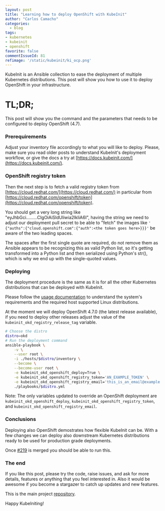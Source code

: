 ```yaml
---
layout: post
title: "Learning how to deploy OpenShift with KubeInit"
author: "Carlos Camacho"
categories:
  - blog
tags:
- kubernetes
- kubeinit
- openshift
favorite: false
commentIssueId: 81
refimage: '/static/kubeinit/ki_ocp.png'
---
```


KubeInit is an Ansible collection to ease
the deployment of multiple Kubernetes distributions.
This post will show you how to use it to deploy
OpenShift in your infrastructure.

# TL;DR;

This post will show you the command and the parameters
that needs to be configured to deploy OpenShift (4.7).

### Prerequirements

Adjust your inventory file accordingly to what you will like to deploy.
Please, make sure you read older posts to understand KubeInit's deployment
workflow, or give the docs a try
at [https://docs.kubeinit.com/](https://docs.kubeinit.com/).

### OpenShift registry token

Then the next step is to fetch a valid registry token from
[https://cloud.redhat.com/](https://cloud.redhat.com/)
in particular from
[https://cloud.redhat.com/openshift/token](https://cloud.redhat.com/openshift/token).

You should get a very long string like "eyJhbGci.........CIgOiAiSldUIiwia2lkIiA6I",
having the string we need to adjust our deployment pull secret to be able to "fetch"
the images like `'  {"auths":{"cloud.openshift.com":{"auth":<the token goes here>}}}'`
be aware of the two leading spaces.

The spaces after the first single quote are required,
do not remove them as Ansible appears to be recognizing this as valid Python list,
so it's getting transformed into a Python list and then serialized
using Python's str(), which is why we end up with the single-quoted values.

### Deploying

The deployment procedure is the same
as it is for all the other Kubernetes distributions that can be
deployed with KubeInit.

Please follow the [usage documentation](http://docs.kubeinit.com/usage.html)
to understand the system's requirements and the required host supported
Linux distributions.

At the moment we will deploy OpenShift 4.7.0 (the latest release available),
if you need to deploy other releases adjust the value of the
`kubeinit_okd_registry_release_tag` variable.

```bash
# Choose the distro
distro=okd
# Run the deployment command
ansible-playbook \
    -v \
    --user root \
    -i ./hosts/$distro/inventory \
    --become \
    --become-user root \
    -e kubeinit_okd_openshift_deploy=True \
    -e kubeinit_okd_openshift_registry_token='AN_EXAMPLE_TOKEN' \
    -e kubeinit_okd_openshift_registry_email='this_is_an_email@example.com' \
    ./playbooks/$distro.yml

```

Note: The only variables updated to override an
OpenShift deployment are
`kubeinit_okd_openshift_deploy`,
`kubeinit_okd_openshift_registry_token`, and
`kubeinit_okd_openshift_registry_email`.

### Conclusions

Deploying also OpenShift demostrates how
flexible KubeInit can be.
With a few changes we can deploy also downstream Kubernetes
distributions ready to be used for production grade deployments.

Once [#219](https://github.com/Kubeinit/kubeinit/pull/219/files)
is merged you should be able to run this.

### The end

If you like this post, please try the code, raise issues, and ask for more details, features or
anything that you feel interested in. Also it would be awesome if you become a stargazer to catch up
updates and new features.

This is the main project [repository](https://github.com/kubeinit/kubeinit).

Happy KubeIniting!
